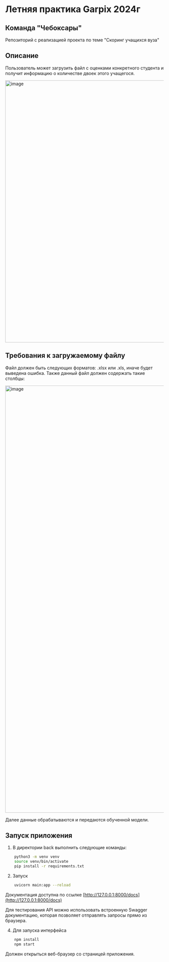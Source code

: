 # Летняя практика Garpix 2024г
## Команда "Чебоксары"
Репозиторий с реализацией проекта по теме "Скоринг учащихся вуза"

## Описание ##
Пользователь может загрузить файл с оценками конкретного студента и получит информацию о количестве двоек этого учащегося.

<img width="832" alt="image" src="https://github.com/user-attachments/assets/f82d4fbd-cb4d-46b7-8b8e-52b897178f5f">

## Требования к загружаемому файлу ##
Файл должен быть следующих форматов: .xlsx или .xls, иначе будет выведена ошибка. Также данный файл должен содержать такие столбцы: 

<img width="1356" alt="image" src="https://github.com/user-attachments/assets/c3a677fe-6295-4fea-9162-72e22ac3a166">

Далее данные обрабатываются и передаются обученной модели.

## Запуск приложения ##

1. В директории back выполнить следующие команды:
```sh
    python3 -m venv venv
    source venv/bin/activate
    pip install -r requirements.txt
```
2. Запуск
```sh
    uvicorn main:app --reload
```

Документация доступна по ссылке [http://127.0.0.1:8000/docs](http://127.0.0.1:8000/docs)

Для тестирования API можно использовать встроенную Swagger документацию, которая позволяет отправлять запросы прямо из браузера.

4. Для запуска интерфейса
```sh
    npm install
    npm start
```
Должен открыться веб-браузер со страницей приложения.
